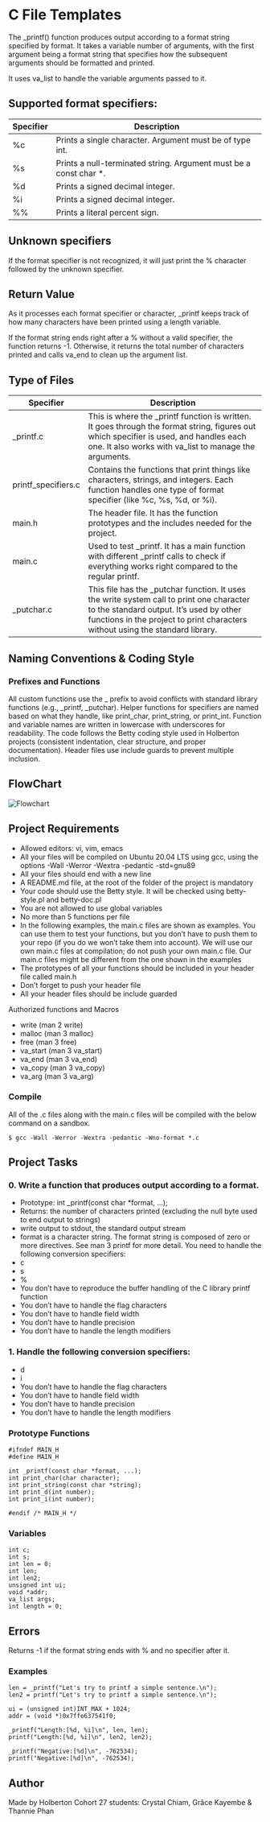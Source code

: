 # C File Templates

The _printf() function produces output according to a format string specified by format. It takes a variable number of arguments, with the first argument being a format string that specifies how the subsequent arguments should be formatted and printed.

It uses va_list to handle the variable arguments passed to it.

## Supported format specifiers:

| Specifier | Description |
| --- | --- |
| %c | Prints a single character. Argument must be of type int. |
| %s | Prints a null-terminated string. Argument must be a const char *. |
| %d | Prints a signed decimal integer. |
| %i | Prints a signed decimal integer. |
| %% | Prints a literal percent sign. |

## Unknown specifiers
If the format specifier is not recognized, it will just print the % character followed by the unknown specifier.

## Return Value 
As it processes each format specifier or character, _printf keeps track of how many characters have been printed using a length variable.

If the format string ends right after a % without a valid specifier, the function returns -1.
Otherwise, it returns the total number of characters printed and calls va_end to clean up the argument list.

## Type of Files
| Specifier | Description |
| --- | --- |
| _printf.c | This is where the _printf function is written. It goes through the format string, figures out which specifier is used, and handles each one. It also works with va_list to manage the arguments. |
| printf_specifiers.c | Contains the functions that print things like characters, strings, and integers. Each function handles one type of format specifier (like %c, %s, %d, or %i).|
| main.h | The header file. It has the function prototypes and the includes needed for the project. |
| main.c | Used to test _printf. It has a main function with different _printf calls to check if everything works right compared to the regular printf. |
| _putchar.c | This file has the _putchar function. It uses the write system call to print one character to the standard output. It’s used by other functions in the project to print characters without using the standard library. |

## Naming Conventions & Coding Style

### Prefixes and Functions

All custom functions use the _ prefix to avoid conflicts with standard library functions (e.g., _printf, _putchar).
Helper functions for specifiers are named based on what they handle, like print_char, print_string, or print_int.
Function and variable names are written in lowercase with underscores for readability.
The code follows the Betty coding style used in Holberton projects (consistent indentation, clear structure, and proper documentation).
Header files use include guards to prevent multiple inclusion.

## FlowChart
![Flowchart](https://i.postimg.cc/hGLkDvCN/Flowchart-01.jpg)

## Project Requirements

* Allowed editors: vi, vim, emacs
* All your files will be compiled on Ubuntu 20.04 LTS using gcc, using the options -Wall -Werror -Wextra -pedantic -std=gnu89
* All your files should end with a new line
* A README.md file, at the root of the folder of the project is mandatory
* Your code should use the Betty style. It will be checked using betty-style.pl and betty-doc.pl
* You are not allowed to use global variables
* No more than 5 functions per file
* In the following examples, the main.c files are shown as examples. You can use them to test your functions, but you don’t have to push them to your repo (if you do we won’t take them into account). We will use our own main.c files at compilation; do not push your own main.c file. Our main.c files might be different from the one shown in the examples
* The prototypes of all your functions should be included in your header file called main.h
* Don’t forget to push your header file
* All your header files should be include guarded

Authorized functions and Macros

* write (man 2 write)
* malloc (man 3 malloc)
* free (man 3 free)
* va_start (man 3 va_start)
* va_end (man 3 va_end)
* va_copy (man 3 va_copy)
* va_arg (man 3 va_arg)

### Compile
All of the .c files along with the main.c files will be compiled with the below command on a sandbox.
```
$ gcc -Wall -Werror -Wextra -pedantic -Wno-format *.c
```
## Project Tasks
### 0. Write a function that produces output according to a format.

* Prototype: int _printf(const char *format, ...);
* Returns: the number of characters printed (excluding the null byte used to end output to strings)
* write output to stdout, the standard output stream
* format is a character string. The format string is composed of zero or more directives. See man 3 printf for more detail. You need to handle the following conversion specifiers:
* c
* s
* %
* You don’t have to reproduce the buffer handling of the C library printf function
* You don’t have to handle the flag characters
* You don’t have to handle field width
* You don’t have to handle precision
* You don’t have to handle the length modifiers

### 1. Handle the following conversion specifiers:
* d
* i
* You don’t have to handle the flag characters
* You don’t have to handle field width
* You don’t have to handle precision
* You don’t have to handle the length modifiers

### Prototype Functions 
```
#ifndef MAIN_H
#define MAIN_H

int _printf(const char *format, ...);
int print_char(char character);
int print_string(const char *string);
int print_d(int number);
int print_i(int number);

#endif /* MAIN_H */
```
### Variables
```
int c;
int s;
int len = 0;
int len;
int len2;
unsigned int ui;
void *addr;
va_list args;
int length = 0;
```
## Errors
Returns -1 if the format string ends with % and no specifier after it.

### Examples
```
len = _printf("Let's try to printf a simple sentence.\n");
len2 = printf("Let's try to printf a simple sentence.\n");

ui = (unsigned int)INT_MAX + 1024;
addr = (void *)0x7ffe637541f0;

_printf("Length:[%d, %i]\n", len, len);
printf("Length:[%d, %i]\n", len2, len2);

_printf("Negative:[%d]\n", -762534);
printf("Negative:[%d]\n", -762534);
```
## Author
Made by Holberton Cohort 27 students:
Crystal Chiam, Grâce Kayembe & Thannie Phan
